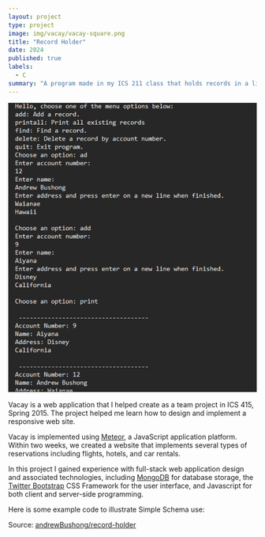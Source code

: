 ```yaml
---
layout: project
type: project
image: img/vacay/vacay-square.png
title: "Record Holder"
date: 2024
published: true
labels:
  - C
summary: "A program made in my ICS 211 class that holds records in a linked list and has features for modifying the list."
---
```

<img class="img-fluid" src="../img/record-holder/active.png">



Vacay is a web application that I helped create as a team project in ICS 415, Spring 2015. The project helped me learn how to design and implement a responsive web site.

Vacay is implemented using [Meteor](http://meteor.com), a JavaScript application platform. Within two weeks, we created a website that implements several types of reservations including flights, hotels, and car rentals.

In this project I gained experience with full-stack web application design and associated technologies, including [MongoDB](http://mongodb.com) for database storage, the [Twitter Bootstrap](http://getbootstrap.com/) CSS Framework for the user interface, and Javascript for both client and server-side programming. 

Here is some example code to illustrate Simple Schema use:


 
Source: <a href="https://github.com/andrewBushong/record-holder">andrewBushong/record-holder</a>
